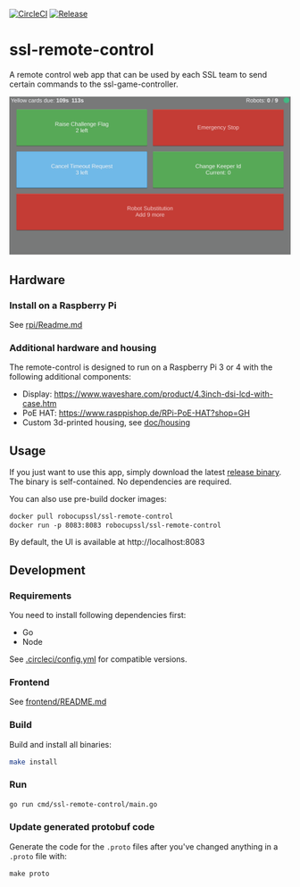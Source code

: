 [![CircleCI](https://circleci.com/gh/RoboCup-SSL/ssl-remote-control/tree/master.svg?style=svg)](https://circleci.com/gh/RoboCup-SSL/ssl-remote-control/tree/master)
[![Release](https://img.shields.io/github/release/RoboCup-SSL/ssl-remote-control.svg?style=flat-square)](https://github.com/RoboCup-SSL/ssl-remote-control/releases/latest)

# ssl-remote-control

A remote control web app that can be used by each SSL team to send certain commands to the ssl-game-controller.

![Screenshot of Interface](./doc/screenshot.png)

## Hardware
### Install on a Raspberry Pi
See [rpi/Readme.md](rpi/Readme.md)

### Additional hardware and housing
The remote-control is designed to run on a Raspberry Pi 3 or 4 with the following additional components:

 * Display: https://www.waveshare.com/product/4.3inch-dsi-lcd-with-case.htm
 * PoE HAT: https://www.rasppishop.de/RPi-PoE-HAT?shop=GH
 * Custom 3d-printed housing, see [doc/housing](./doc/housing)

## Usage
If you just want to use this app, simply download the latest [release binary](https://github.com/RoboCup-SSL/ssl-remote-control/releases/latest).
The binary is self-contained. No dependencies are required.

You can also use pre-build docker images:
```shell script
docker pull robocupssl/ssl-remote-control
docker run -p 8083:8083 robocupssl/ssl-remote-control
```

By default, the UI is available at http://localhost:8083

## Development

### Requirements

You need to install following dependencies first:

* Go
* Node

See [.circleci/config.yml](.circleci/config.yml) for compatible versions.

### Frontend

See [frontend/README.md](frontend/README.md)

### Build
Build and install all binaries:

```bash
make install
```

### Run

```bash
go run cmd/ssl-remote-control/main.go
```

### Update generated protobuf code
Generate the code for the `.proto` files after you've changed anything in a `.proto` file with:

```shell
make proto
```
